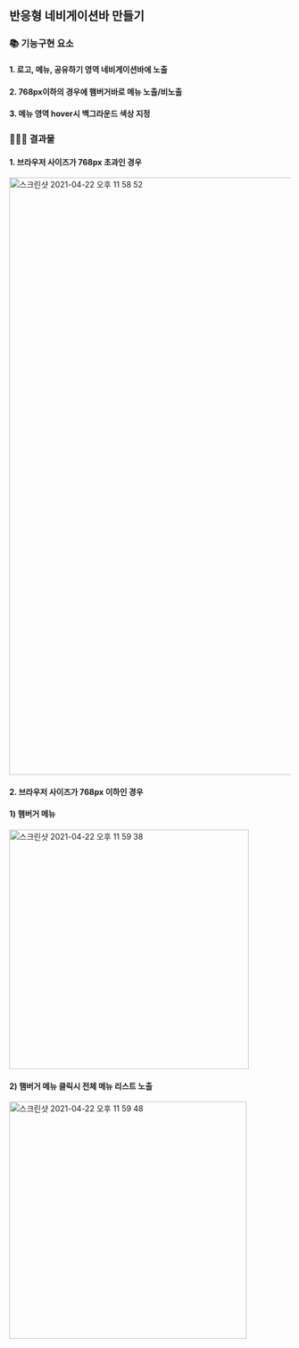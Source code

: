 ## 반응형 네비게이션바 만들기

### 📚 기능구현 요소
#### 1. 로고, 메뉴, 공유하기 영역 네비게이션바에 노출
#### 2. 768px이하의 경우에 햄버거바로 메뉴 노출/비노출
#### 3. 메뉴 영역 hover시 백그라운드 색상 지정


### 👩🏻‍💻 결과물

#### 1. 브라우저 사이즈가 768px 초과인 경우
<img width="1070" alt="스크린샷 2021-04-22 오후 11 58 52" src="https://user-images.githubusercontent.com/30399546/115738315-e7efbd80-a3c7-11eb-8530-77c79f12bde6.png">


#### 2. 브라우저 사이즈가 768px 이하인 경우

#### 1) 햄버거 메뉴
<img width="429" alt="스크린샷 2021-04-22 오후 11 59 38" src="https://user-images.githubusercontent.com/30399546/115738281-e1614600-a3c7-11eb-9476-9f2aeaa957e7.png">

#### 2) 햄버거 메뉴 클릭시 전체 메뉴 리스트 노출
<img width="425" alt="스크린샷 2021-04-22 오후 11 59 48" src="https://user-images.githubusercontent.com/30399546/115738227-d4445700-a3c7-11eb-9ecd-d1c6aaf03195.png">
